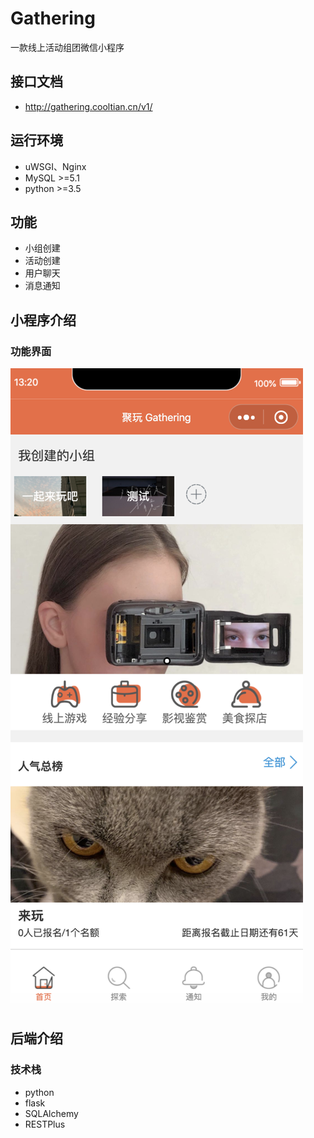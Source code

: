 # Gathering
一款线上活动组团微信小程序

## 接口文档
- http://gathering.cooltian.cn/v1/

## 运行环境
- uWSGI、Nginx
- MySQL >=5.1
- python >=3.5

## 功能
- 小组创建
- 活动创建
- 用户聊天
- 消息通知

## 小程序介绍
### 功能界面
![](https://github.com/939682389/gathering/blob/master/WX20201002-132028@2x.png)

## 后端介绍
### 技术栈
- python
- flask
- SQLAlchemy
- RESTPlus
